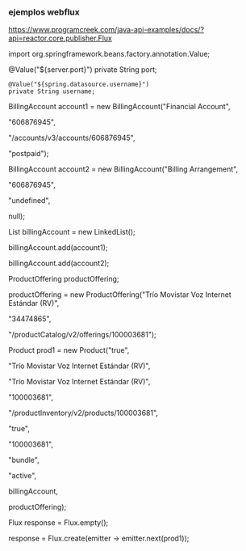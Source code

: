 ### ejemplos webflux
https://www.programcreek.com/java-api-examples/docs/?api=reactor.core.publisher.Flux

import org.springframework.beans.factory.annotation.Value;

@Value("${server.port}")
    private String port;
    
    @Value("${spring.datasource.username}")
    private String username;


BillingAccount account1 = new BillingAccount("Financial Account",

"606876945",

"/accounts/v3/accounts/606876945",

"postpaid");

BillingAccount account2 = new BillingAccount("Billing Arrangement",

"606876945",

"undefined",

null);

List<BillingAccount> billingAccount = new LinkedList<BillingAccount>();

billingAccount.add(account1);

billingAccount.add(account2);

ProductOffering productOffering;

productOffering = new ProductOffering("Trío Movistar Voz Internet Estándar (RV)",

"34474865",

"/productCatalog/v2/offerings/100003681");

Product prod1 = new Product("true",

"Trío Movistar Voz Internet Estándar (RV)",

"Trío Movistar Voz Internet Estándar (RV)",

"100003681",

"/productInventory/v2/products/100003681",

"true",

"100003681",

"bundle",

"active",

billingAccount,

productOffering);

Flux<Product> response = Flux.empty();

response = Flux.create(emitter -> emitter.next(prod1));